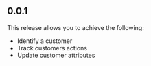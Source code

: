 ## 0.0.1

This release allows you to achieve the following:

- Identify a customer
- Track customers actions
- Update customer attributes
